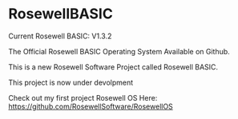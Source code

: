 # RosewellBASIC

Current Rosewell BASIC: V1.3.2

The Official Rosewell BASIC Operating System Available on Github.

This is a new Rosewell Software Project called Rosewell BASIC.

This project is now under devolpment

Check out my first project Rosewell OS Here:
https://github.com/RosewellSoftware/RosewellOS
